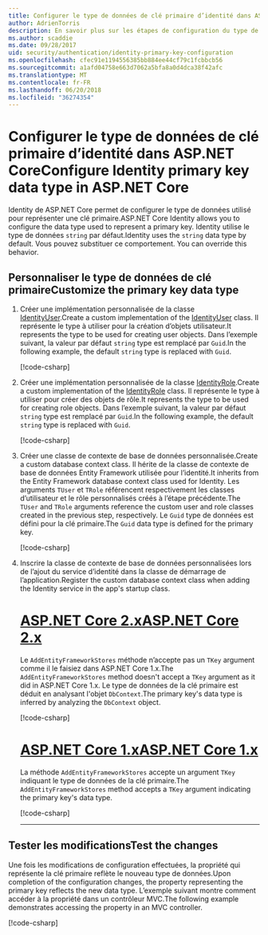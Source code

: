 ```yaml
---
title: Configurer le type de données de clé primaire d’identité dans ASP.NET Core
author: AdrienTorris
description: En savoir plus sur les étapes de configuration du type de données utilisé pour la clé primaire ASP.NET Core Identity.
ms.author: scaddie
ms.date: 09/28/2017
uid: security/authentication/identity-primary-key-configuration
ms.openlocfilehash: cfec91e1194556385bb884ee44cf79c1fcbbcb56
ms.sourcegitcommit: a1afd04758e663d7062a5bfa8a0d4dca38f42afc
ms.translationtype: MT
ms.contentlocale: fr-FR
ms.lasthandoff: 06/20/2018
ms.locfileid: "36274354"
---
```

# <a name="configure-identity-primary-key-data-type-in-aspnet-core"></a><span data-ttu-id="3d434-103">Configurer le type de données de clé primaire d’identité dans ASP.NET Core</span><span class="sxs-lookup"><span data-stu-id="3d434-103">Configure Identity primary key data type in ASP.NET Core</span></span>

<span data-ttu-id="3d434-104">Identity de ASP.NET Core permet de configurer le type de données utilisé pour représenter une clé primaire.</span><span class="sxs-lookup"><span data-stu-id="3d434-104">ASP.NET Core Identity allows you to configure the data type used to represent a primary key.</span></span> <span data-ttu-id="3d434-105">Identity utilise le type de données `string`  par défaut.</span><span class="sxs-lookup"><span data-stu-id="3d434-105">Identity uses the `string` data type by default.</span></span> <span data-ttu-id="3d434-106">Vous pouvez substituer ce comportement. </span><span class="sxs-lookup"><span data-stu-id="3d434-106">You can override this behavior.</span></span>

## <a name="customize-the-primary-key-data-type"></a><span data-ttu-id="3d434-107">Personnaliser le type de données de clé primaire</span><span class="sxs-lookup"><span data-stu-id="3d434-107">Customize the primary key data type</span></span>

1. <span data-ttu-id="3d434-108">Créer une implémentation personnalisée de la classe [IdentityUser](/dotnet/api/microsoft.aspnetcore.identity.entityframeworkcore.identityuser-1).</span><span class="sxs-lookup"><span data-stu-id="3d434-108">Create a custom implementation of the [IdentityUser](/dotnet/api/microsoft.aspnetcore.identity.entityframeworkcore.identityuser-1) class.</span></span> <span data-ttu-id="3d434-109">Il représente le type à utiliser pour la création d’objets utilisateur.</span><span class="sxs-lookup"><span data-stu-id="3d434-109">It represents the type to be used for creating user objects.</span></span> <span data-ttu-id="3d434-110">Dans l’exemple suivant, la valeur par défaut `string` type est remplacé par `Guid`.</span><span class="sxs-lookup"><span data-stu-id="3d434-110">In the following example, the default `string` type is replaced with `Guid`.</span></span>

    [!code-csharp[](identity/sample/src/ASPNET-IdentityDemo-PrimaryKeysConfig/Models/ApplicationUser.cs?highlight=4&range=7-13)]

2. <span data-ttu-id="3d434-111">Créer une implémentation personnalisée de la classe [IdentityRole](/dotnet/api/microsoft.aspnetcore.identity.entityframeworkcore.identityrole-1).</span><span class="sxs-lookup"><span data-stu-id="3d434-111">Create a custom implementation of the [IdentityRole](/dotnet/api/microsoft.aspnetcore.identity.entityframeworkcore.identityrole-1) class.</span></span> <span data-ttu-id="3d434-112">Il représente le type à utiliser pour créer des objets de rôle.</span><span class="sxs-lookup"><span data-stu-id="3d434-112">It represents the type to be used for creating role objects.</span></span> <span data-ttu-id="3d434-113">Dans l’exemple suivant, la valeur par défaut `string` type est remplacé par `Guid`.</span><span class="sxs-lookup"><span data-stu-id="3d434-113">In the following example, the default `string` type is replaced with `Guid`.</span></span>

    [!code-csharp[](identity/sample/src/ASPNET-IdentityDemo-PrimaryKeysConfig/Models/ApplicationRole.cs?highlight=3&range=7-12)]

3. <span data-ttu-id="3d434-114">Créer une classe de contexte de base de données personnalisée.</span><span class="sxs-lookup"><span data-stu-id="3d434-114">Create a custom database context class.</span></span> <span data-ttu-id="3d434-115">Il hérite de la classe de contexte de base de données Entity Framework utilisée pour l’identité.</span><span class="sxs-lookup"><span data-stu-id="3d434-115">It inherits from the Entity Framework database context class used for Identity.</span></span> <span data-ttu-id="3d434-116">Les arguments `TUser` et `TRole` référencent respectivement les classes d’utilisateur et le rôle personnalisés créés à l’étape précédente.</span><span class="sxs-lookup"><span data-stu-id="3d434-116">The `TUser` and `TRole` arguments reference the custom user and role classes created in the previous step, respectively.</span></span> <span data-ttu-id="3d434-117">Le `Guid` type de données est défini pour la clé primaire.</span><span class="sxs-lookup"><span data-stu-id="3d434-117">The `Guid` data type is defined for the primary key.</span></span>

    [!code-csharp[](identity/sample/src/ASPNET-IdentityDemo-PrimaryKeysConfig/Data/ApplicationDbContext.cs?highlight=3&range=9-26)]

4. <span data-ttu-id="3d434-118">Inscrire la classe de contexte de base de données personnalisées lors de l’ajout du service d’identité dans la classe de démarrage de l’application.</span><span class="sxs-lookup"><span data-stu-id="3d434-118">Register the custom database context class when adding the Identity service in the app's startup class.</span></span>

   # <a name="aspnet-core-2xtabaspnetcore2x"></a>[<span data-ttu-id="3d434-119">ASP.NET Core 2.x</span><span class="sxs-lookup"><span data-stu-id="3d434-119">ASP.NET Core 2.x</span></span>](#tab/aspnetcore2x/)

   <span data-ttu-id="3d434-120">Le `AddEntityFrameworkStores` méthode n’accepte pas un `TKey` argument comme il le faisiez dans ASP.NET Core 1.x.</span><span class="sxs-lookup"><span data-stu-id="3d434-120">The `AddEntityFrameworkStores` method doesn't accept a `TKey` argument as it did in ASP.NET Core 1.x.</span></span> <span data-ttu-id="3d434-121">Le type de données de la clé primaire est déduit en analysant l'objet `DbContext`.</span><span class="sxs-lookup"><span data-stu-id="3d434-121">The primary key's data type is inferred by analyzing the `DbContext` object.</span></span>

   [!code-csharp[](identity/sample/src/ASPNETv2-IdentityDemo-PrimaryKeysConfig/Startup.cs?highlight=6-8&range=25-37)]

   # <a name="aspnet-core-1xtabaspnetcore1x"></a>[<span data-ttu-id="3d434-122">ASP.NET Core 1.x</span><span class="sxs-lookup"><span data-stu-id="3d434-122">ASP.NET Core 1.x</span></span>](#tab/aspnetcore1x/)

   <span data-ttu-id="3d434-123">La méthode `AddEntityFrameworkStores` accepte un argument `TKey` indiquant le type de données de la clé primaire.</span><span class="sxs-lookup"><span data-stu-id="3d434-123">The `AddEntityFrameworkStores` method accepts a `TKey` argument indicating the primary key's data type.</span></span>

   [!code-csharp[](identity/sample/src/ASPNET-IdentityDemo-PrimaryKeysConfig/Startup.cs?highlight=9-11&range=39-55)]

   ---

## <a name="test-the-changes"></a><span data-ttu-id="3d434-124">Tester les modifications</span><span class="sxs-lookup"><span data-stu-id="3d434-124">Test the changes</span></span>

<span data-ttu-id="3d434-125">Une fois les modifications de configuration effectuées, la propriété qui représente la clé primaire reflète le nouveau type de données.</span><span class="sxs-lookup"><span data-stu-id="3d434-125">Upon completion of the configuration changes, the property representing the primary key reflects the new data type.</span></span> <span data-ttu-id="3d434-126">L’exemple suivant montre comment accéder à la propriété dans un contrôleur MVC.</span><span class="sxs-lookup"><span data-stu-id="3d434-126">The following example demonstrates accessing the property in an MVC controller.</span></span>

[!code-csharp[](identity/sample/src/ASPNET-IdentityDemo-PrimaryKeysConfig/Controllers/AccountController.cs?name=snippet_GetCurrentUserId&highlight=6)]
